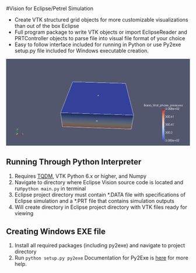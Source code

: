 
#Vision for Eclipse/Petrel Simulation
* Create VTK structured grid objects for more customizable visualizations than out of the box Eclipse
* Full program package to write VTK objects or import EclipseReader and PRTController objects to parse file into visual file format of your choice
* Easy to follow interface included for running in Python or use Py2exe setup.py file included for Windows executable creation.


![](animation.gif)


## Running Through Python Interpreter
1. Requires [TQDM](https://github.com/noamraph/tqdm), VTK Python 6.x or higher, and Numpy
2. Navigate to directory where Eclipse Vision source code is located and run```python main.py``` in terminal
3. Eclipse project directory must contain \*.DATA file with specifications of Eclipse simulation and a \*.PRT file that contains simulation outputs
4. Will create directory in Eclipse project directory with VTK files ready for viewing

## Creating Windows EXE file
1. Install all required packages (including py2exe) and navigate to project directory
2. Run ```python setup.py py2exe``` Documentation for Py2Exe is [here](http://www.py2exe.org/index.cgi/Tutorial) for more help.